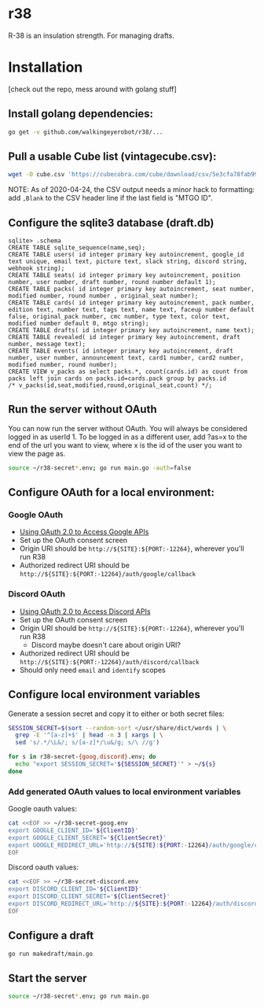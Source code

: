 # r38

R-38 is an insulation strength. For managing drafts.

# Installation

[check out the repo, mess around with golang stuff]

## Install golang dependencies:

```bash
go get -v github.com/walkingeyerobot/r38/...
```

## Pull a usable Cube list (vintagecube.csv):


```bash
wget -O cube.csv 'https://cubecobra.com/cube/download/csv/5e3cfa78fab99c24464f76ee?primary=Color%20Category&secondary=Types-Multicolor&tertiary=CMC2'
```

NOTE: As of 2020-04-24, the CSV output needs a minor hack to formatting: add `,Blank` to the CSV header line if the last field is "MTGO ID".


## Configure the sqlite3 database (draft.db)

```sqlite3
sqlite> .schema
CREATE TABLE sqlite_sequence(name,seq);
CREATE TABLE users( id integer primary key autoincrement, google_id text unique, email text, picture text, slack string, discord string, webhook string);
CREATE TABLE seats( id integer primary key autoincrement, position number, user number, draft number, round number default 1);
CREATE TABLE packs( id integer primary key autoincrement, seat number, modified number, round number , original_seat number);
CREATE TABLE cards( id integer primary key autoincrement, pack number, edition text, number text, tags text, name text, faceup number default false, original_pack number, cmc number, type text, color text, modified number default 0, mtgo string);
CREATE TABLE drafts( id integer primary key autoincrement, name text);
CREATE TABLE revealed( id integer primary key autoincrement, draft number, message text);
CREATE TABLE events( id integer primary key autoincrement, draft number, user number, announcement text, card1 number, card2 number, modified number, round number);
CREATE VIEW v_packs as select packs.*, count(cards.id) as count from packs left join cards on packs.id=cards.pack group by packs.id
/* v_packs(id,seat,modified,round,original_seat,count) */;
```

## Run the server without OAuth

You can now run the server without OAuth. You will always be considered logged in as userId 1. To be logged in as a different user, add ?as=x to the end of the url you want to view, where x is the id of the user you want to view the page as.

```bash
source ~/r38-secret*.env; go run main.go -auth=false
```

## Configure OAuth for a local environment:

### Google OAuth

* [Using OAuth 2.0 to Access Google APIs](https://developers.google.com/identity/protocols/oauth2)
* Set up the OAuth consent screen
* Origin URI should be `http://${SITE}:${PORT:-12264}`, wherever you'll run R38
* Authorized redirect URI should be `http://${SITE}:${PORT:-12264}/auth/google/callback`

### Discord OAuth

* [Using OAuth 2.0 to Access Discord APIs](https://discordapp.com/developers/docs/topics/oauth2)
* Set up the OAuth consent screen
* Origin URI should be `http://${SITE}:${PORT:-12264}`, wherever you'll run R38
    * Discord maybe doesn't care about origin URI?
* Authorized redirect URI should be `http://${SITE}:${PORT:-12264}/auth/discord/callback`
* Should only need `email` and `identify` scopes

## Configure local environment variables

Generate a session secret and copy it to either or both secret files:
```bash
SESSION_SECRET=$(sort --random-sort </usr/share/dict/words | \
  grep -E '^[a-z]+$' | head -n 3 | xargs | \
  sed 's/.*/\L&/; s/[a-z]*/\u&/g; s/\ //g')

for s in r38-secret-{goog,discord}.env; do
  echo "export SESSION_SECRET='${SESSION_SECRET}'" > ~/${s}
done
```

### Add generated OAuth values to local environment variables

Google oauth values:
```bash
cat <<EOF >> ~/r38-secret-goog.env
export GOOGLE_CLIENT_ID='${ClientID}'
export GOOGLE_CLIENT_SECRET='${ClientSecret}'
export GOOGLE_REDIRECT_URL='http://${SITE}:${PORT:-12264}/auth/google/callback'
EOF
```

Discord oauth values:
```bash
cat <<EOF >> ~/r38-secret-discord.env
export DISCORD_CLIENT_ID='${ClientID}'
export DISCORD_CLIENT_SECRET='${ClientSecret}'
export DISCORD_REDIRECT_URL='http://${SITE}:${PORT:-12264}/auth/discord/callback'
EOF
```

## Configure a draft

```bash
go run makedraft/main.go
```

## Start the server

```bash
source ~/r38-secret*.env; go run main.go
```
